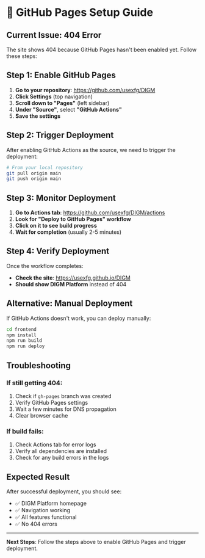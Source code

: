 # 🔧 GitHub Pages Setup Guide

## Current Issue: 404 Error
The site shows 404 because GitHub Pages hasn't been enabled yet. Follow these steps:

## Step 1: Enable GitHub Pages

1. **Go to your repository**: https://github.com/usexfg/DIGM
2. **Click Settings** (top navigation)
3. **Scroll down to "Pages"** (left sidebar)
4. **Under "Source"**, select **"GitHub Actions"**
5. **Save the settings**

## Step 2: Trigger Deployment

After enabling GitHub Actions as the source, we need to trigger the deployment:

```bash
# From your local repository
git pull origin main
git push origin main
```

## Step 3: Monitor Deployment

1. **Go to Actions tab**: https://github.com/usexfg/DIGM/actions
2. **Look for "Deploy to GitHub Pages" workflow**
3. **Click on it to see build progress**
4. **Wait for completion** (usually 2-5 minutes)

## Step 4: Verify Deployment

Once the workflow completes:
- **Check the site**: https://usexfg.github.io/DIGM
- **Should show DIGM Platform** instead of 404

## Alternative: Manual Deployment

If GitHub Actions doesn't work, you can deploy manually:

```bash
cd frontend
npm install
npm run build
npm run deploy
```

## Troubleshooting

### If still getting 404:
1. Check if `gh-pages` branch was created
2. Verify GitHub Pages settings
3. Wait a few minutes for DNS propagation
4. Clear browser cache

### If build fails:
1. Check Actions tab for error logs
2. Verify all dependencies are installed
3. Check for any build errors in the logs

## Expected Result

After successful deployment, you should see:
- ✅ DIGM Platform homepage
- ✅ Navigation working
- ✅ All features functional
- ✅ No 404 errors

---

**Next Steps**: Follow the steps above to enable GitHub Pages and trigger deployment. 